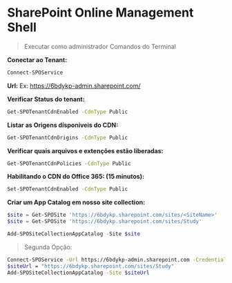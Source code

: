 # SharePoint Online Management Shell

> Executar como administrador
Comandos do Terminal

**Conectar ao Tenant:**

```bash
Connect-SPOService
```

**Url:**
Ex: <https://6bdykp-admin.sharepoint.com/>

**Verificar Status do tenant:**

```bash
Get-SPOTenantCdnEnabled -CdnType Public
```

**Listar as Origens dísponiveis do CDN:**

```bash
Get-SPOTenantCdnOrigins -CdnType Public
```

**Verificar quais arquivos e extenções estão liberadas:**

```bash
Get-SPOTenantCdnPolicies -CdnType Public
```

**Habilitando o CDN do Office 365: (15 minutos):**

```bash
Set-SPOTenantCdnEnabled -CdnType Public
```

**Criar um  App Catalog em nosso site collection:**

```powershell
$site = Get-SPOSite 'https://6bdykp.sharepoint.com/sites/<SiteName>'
$site = Get-SPOSite 'https://6bdykp.sharepoint.com/sites/Study'
```

```powershell
Add-SPOSiteCollectionAppCatalog -Site $site
```

> Segunda Opção:

```bash
Connect-SPOService -Url https://6bdykp-admin.sharepoint.com -Credential $credential
$siteUrl = "https://6bdykp.sharepoint.com/sites/Study"
Add-SPOSiteCollectionAppCatalog -Site $siteUrl
```
